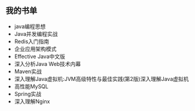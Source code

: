 ## 我的书单

- java编程思想
- Java并发编程实战
- Redis入门指南
- 企业应用架构模式
- Effective Java中文版
- 深入分析Java Web技术内幕
- Maven实战
- 深入理解Java虚拟机:JVM高级特性与最佳实践(第2版)深入理解Java虚拟机
- 高性能MySQL
- Spring实战
- 深入理解Nginx